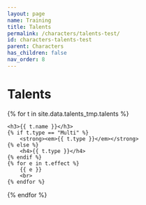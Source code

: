 ```yaml
---
layout: page
name: Training
title: Talents
permalink: /characters/talents-test/
id: characters-talents-test
parent: Characters
has_children: false
nav_order: 8
---
```


# Talents

<section>
{% for t in site.data.talents_tmp.talents %}

    <h3>{{ t.name }}</h3>
    {% if t.type == "Multi" %}
        <strong><em>{{ t.type }}</em></strong>
    {% else %}
        <h4>{{ t.type }}</h4>
    {% endif %}
    {% for e in t.effect %}
        {{ e }}
        <br>
    {% endfor %}

{% endfor %}

</section>